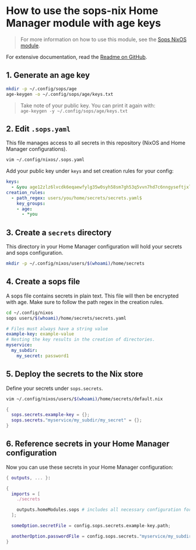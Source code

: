# How to use the sops-nix Home Manager module with age keys

> For more information on how to use this module, see the [Sops NixOS module](../../nixos/sops/README.md).

For extensive documentation, read the [Readme on GitHub](https://github.com/Mic92/sops-nix/blob/master/README.md).

## 1. Generate an age key

```bash
mkdir -p ~/.config/sops/age
age-keygen -o ~/.config/sops/age/keys.txt
```

> Take note of your public key. You can print it again with:   
> `age-keygen -y ~/.config/sops/age/keys.txt`


## 2. Edit `.sops.yaml`

This file manages access to all secrets in this repository (NixOS and Home Manager configurations).

```bash
vim ~/.config/nixos/.sops.yaml
```

Add your public key under `keys` and set creation rules for your config:

```yaml
keys:
  - &you age12zlz6lvcdk6eqaewfylg35w0syh58sm7gh53q5vvn7hd7c6nngyseftjxl
creation_rules:
  - path_regex: users/you/home/secrets/secrets.yaml$
    key_groups:
    - age:
      - *you
```

## 3. Create a `secrets` directory

This directory in your Home Manager configuration will hold your secrets and sops configuration.

```bash
mkdir -p ~/.config/nixos/users/$(whoami)/home/secrets
```

## 4. Create a sops file

A sops file contains secrets in plain text. This file will then be encrypted with age. Make sure to follow the path regex in the creation rules.

```bash
cd ~/.config/nixos
sops users/$(whoami)/home/secrets/secrets.yaml
```

```yaml
# Files must always have a string value
example-key: example-value
# Nesting the key results in the creation of directories.
myservice:
  my_subdir:
    my_secret: password1
```

## 5. Deploy the secrets to the Nix store

Define your secrets under `sops.secrets`.

```bash
vim ~/.config/nixos/users/$(whoami)/home/secrets/default.nix
```

```nix
{
  sops.secrets.example-key = {};
  sops.secrets."myservice/my_subdir/my_secret" = {};
}
```

## 6. Reference secrets in your Home Manager configuration

Now you can use these secrets in your Home Manager configuration:

```nix
{ outputs, ... }:

{
  imports = [
    ./secrets

    outputs.homeModules.sops # includes all necessary configuration for sops-nix
  ];

  someOption.secretFile = config.sops.secrets.example-key.path;

  anotherOption.passwordFile = config.sops.secrets."myservice/my_subdir/my_secret".path;
}
```
